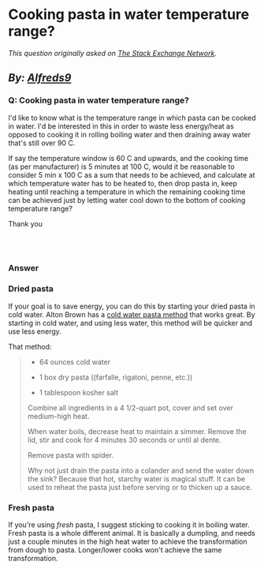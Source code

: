 # Cooking pasta in water temperature range?

_This question originally asked on [The Stack Exchange Network](https://cooking.stackexchange.com/q/104871)._

_By: [Alfreds9](https://cooking.stackexchange.com/u/80700)_
<br>
--------------------------------------------
### Q: Cooking pasta in water temperature range?
<p>I'd like to know what is the temperature range in which pasta can be cooked in water.
I'd be interested in this in order to waste less energy/heat as opposed to cooking it in rolling boiling water and then draining away water that's still over 90 C.</p>

<p>If say the temperature window is 60 C and upwards, and the cooking time (as per manufacturer) is 5 minutes at 100 C, would it be reasonable to consider 5 min x 100 C as a sum that needs to be achieved, and calculate at which temperature water has to be heated to, then drop pasta in, keep heating until reaching a temperature in which the remaining cooking time can be achieved just by letting water cool down to the bottom of cooking temperature range?</p>

<p>Thank you</p>

<br><br>
### Answer 
<h3>Dried pasta</h3>

<p>If your goal is to save energy, you can do this by starting your dried pasta in cold water. Alton Brown has a <a href="https://altonbrown.com/cold-water-method-pasta-recipe/" rel="nofollow noreferrer">cold water pasta method</a> that works great. By starting in cold water, and using less water, this method will be quicker and use less energy. </p>

<p>That method:</p>

<blockquote>
  <ul>
  <li><p>64 ounces cold water</p></li>
  <li><p>1 box dry pasta ((farfalle, rigatoni, penne, etc.))</p></li>
  <li><p>1 tablespoon kosher salt</p></li>
  </ul>
  
  <p>Combine all ingredients in a 4 1/2-quart pot, cover and set over medium-high heat.</p>
  
  <p>When water boils, decrease heat to maintain a simmer. Remove the lid, stir and cook for 4 minutes 30 seconds or until al dente.</p>
  
  <p>Remove pasta with spider.</p>
  
  <p>Why not just drain the pasta into a colander and send the water down the sink? Because that hot, starchy water is magical stuff. It can be used to reheat the pasta just before serving or to thicken up a sauce.</p>
</blockquote>

<h3>Fresh pasta</h3>

<p>If you're using <em>fresh</em> pasta, I suggest sticking to cooking it in boiling water. Fresh pasta is a whole different animal. It is basically a dumpling, and needs just a couple minutes in the high heat water to achieve the transformation from dough to pasta. Longer/lower cooks won't achieve the same transformation. </p>


